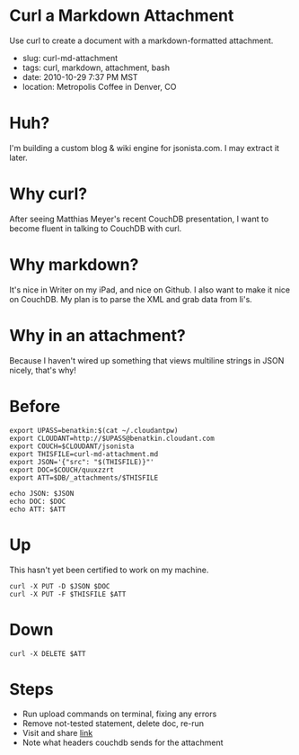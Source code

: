 # Curl a Markdown Attachment

Use curl to create a document with a markdown-formatted attachment. 

* slug: curl-md-attachment
* tags: curl, markdown, attachment, bash
* date: 2010-10-29 7:37 PM MST
* location: Metropolis Coffee in Denver, CO

# Huh?

I'm building a custom blog & wiki engine for jsonista.com. I may extract it later.

# Why curl?

After seeing Matthias Meyer's recent CouchDB presentation, I want to become fluent in talking to CouchDB with curl.

# Why markdown?

It's nice in Writer on my iPad, and nice on Github. I also want to make it nice on CouchDB. My plan is to parse the XML and grab data from li's.

# Why in an attachment?

Because I haven't wired up something that views multiline strings in JSON nicely, that's why!

# Before

    export UPASS=benatkin:$(cat ~/.cloudantpw)    
    export CLOUDANT=http://$UPASS@benatkin.cloudant.com
    export COUCH=$CLOUDANT/jsonista
    export THISFILE=curl-md-attachment.md
    export JSON='{"src": "$(THISFILE)}"'
    export DOC=$COUCH/quuxzzrt
    export ATT=$DB/_attachments/$THISFILE

    echo JSON: $JSON
    echo DOC: $DOC
    echo ATT: $ATT

# Up

This hasn't yet been certified to work on my machine.   
        
    curl -X PUT -D $JSON $DOC
    curl -X PUT -F $THISFILE $ATT

# Down

    curl -X DELETE $ATT

# Steps

* Run upload commands on terminal, fixing any errors
* Remove not-tested statement, delete doc, re-run
* Visit and share [link](http://benatkin.cloudant.com/jsonista/quuxzzrt/_attachments/curl-md-attachment.md)
* Note what headers couchdb sends for the attachment

